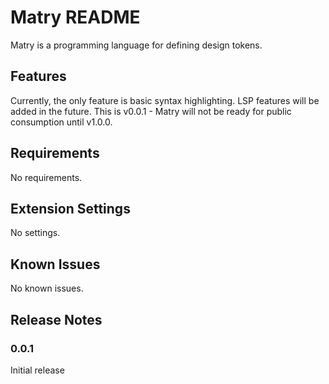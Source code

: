 # Matry README

Matry is a programming language for defining design tokens.

## Features

Currently, the only feature is basic syntax highlighting.
LSP features will be added in the future.
This is v0.0.1 - Matry will not be ready for public consumption until v1.0.0.

## Requirements

No requirements.

## Extension Settings

No settings.

## Known Issues

No known issues.

## Release Notes

### 0.0.1

Initial release
